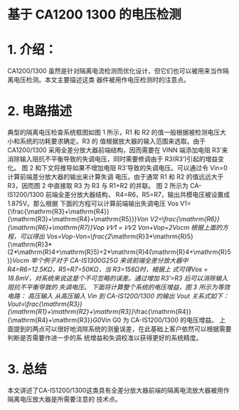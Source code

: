  #  基于 CA1200 1300 的电压检测


# 1. 介绍：
CA1200/1300 虽然是针对隔离电流检测而优化设计，但它们也可以被用来当作隔离电压检测。本文主要描述这类
器件被用作电压检测时的注意点。


# 2. 电路描述
典型的隔离电压检查系统框图如图 1 所示，R1 和 R2 的值一般根据被检测电压大小和系统的功耗要求确定。R3 的
值根据放大器的输入范围来选取。由于 CA1200/1300 采用全差分放大器前端结构，因而需要在 VINN 端添加电阻
R3’来消除输入阻抗不平衡导致的失调电压，同时需要修调由于 R3(R3’)引起的增益变化。
图 2 和下文将推导如果不增加电阻 R3’导致的失调电压。可以通过令 Vin=0 计算前端差分放大器的输出来计算失调
电压。由于通常 R1 和 R2 的值远远大于 R3，因而图 2 中直接取 R3 为 R3 与 R1+R2 的并联。
图 2 所示为 CA-IS1200/1300 前端全差分放大器结构， R4=R6，R5=R7，输出共模电压被设置成 1.875V。那么根据
下面的方程可以计算前端输出失调电压 Vos
V1={\frac{\mathrm{R3}+\mathrm{R4}}{\mathrm{R3}+\mathrm{R4}+\mathrm{R5}}}*Von
V2=\frac{\mathrm{R6}}{\mathrm{R6}+\mathrm{R7}}*Vop
𝑉𝑉1 = 𝑉𝑉2
Von+Vop=2*Vocm
根据上面的方程，可以得出
Vos=Vop-Von=\frac{2*\mathrm{R}3*\mathrm{R}5}{\mathrm{R}3*(2*\mathrm{R}4+\mathrm{R}5)+2*\mathrm{R}4(\mathrm{R}4+\mathrm{R}5)}*Vocm
举个例子对于 CA-IS1300G25G 来说前端全差分放大器中 R4=R6=12.5KΩ，R5=R7=50KΩ，当 R3=158Ω时，根据上
式可得Vos = 18.8mV，对系统来说这是个不可忽略的误差。通过增加 R3’=R3 后可以消除输入阻抗不平衡导致的
失调电压。
下面将计算整个系统的电压增益，图 3 所示为等效电路：
高压输入
从高压输入 Vin 到 CA-IS1200/1300 的输出 Vout 关系式如下：
Vout=\frac{\mathrm{R3}}{\mathrm{R1}+\mathrm{R2}+\mathrm{R3}}*\frac{\mathrm{R4}}{\mathrm{R4}+\mathrm{R3}}*G0*Vin
G0 为 CA-IS1200/1300 的电压增益。
上面提到的两点可以很好地消除系统的测量误差，在此基础上客户依然可以根据需要判断是否需要作进一步的系
统增益和失调校准以获得更好的系统精度。


# 3. 总结
本文讲述了CA-IS1200/1300这类具有全差分放大器前端的隔离电流放大器被用作隔离电压放大器是所需要注意的
技术点。
